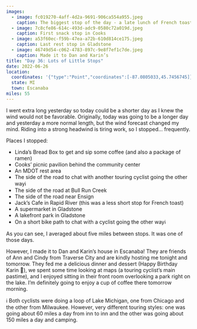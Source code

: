 ```yaml
---
images:
  - image: fc019270-4aff-4d2a-9691-906ca554a955.jpeg
    caption: The biggest stop of the day - a late lunch of French toast
  - image: 7c8cfe86-614c-493d-adc9-0580c72a019d.jpeg
    caption: First snack stop in Cooks
  - image: a53f60ec-f59b-47ea-a72b-610d814ce175.jpeg
    caption: Last rest stop in Gladstone
  - image: 46749d54-c062-4783-897c-9e8f7ef1c7de.jpeg
    caption: Made it to Dan and Karin’s
title: "Day 36: Lots of Little Stops"
date: 2022-06-26
location:
  coordinates: '{"type":"Point","coordinates":[-87.0805033,45.7456745]}'
  state: MI
  town: Escanaba
miles: 55
---
```

I went extra long yesterday so today could be a shorter day as I knew the wind would not be favorable. Originally, today was going to be a longer day and yesterday a more normal length, but the wind forecast changed my mind. Riding into a strong headwind is tiring work, so I stopped… frequently.

Places I stopped:
- Linda’s Bread Box to get and sip some coffee (and also a package of ramen)
- Cooks’ picnic pavilion behind the community center
- An MDOT rest area
- The side of the road to chat with another touring cyclist going the other wayℹ️
- The side of the road at Bull Run Creek
- The side of the road near Ensign
- Jack’s Cafe in Rapid River (this was a less short stop for French toast)
- A supermarket in Gladstone
- A lakefront park in Gladstone
- On a short bike path to chat with a cyclist going the other wayℹ️

As you can see, I averaged about five miles between stops. It was one of those days.

However, I made it to Dan and Karin’s house in Escanaba! They are friends of Ann and Cindy from Traverse City and are kindly hosting me tonight and tomorrow. They fed me a delicious dinner and dessert (Happy Birthday Karin 🥳), we spent some time looking at maps (a touring cyclist’s main pastime), and I enjoyed sitting in their front room overlooking a park right on the lake. I’m definitely going to enjoy a cup of coffee there tomorrow morning. 

ℹ️ Both cyclists were doing a loop of Lake Michigan, one from Chicago and the other from Milwaukee. However, very different touring styles: one was going about 60 miles a day from inn to inn and the other was going about 150 miles a day and camping. 